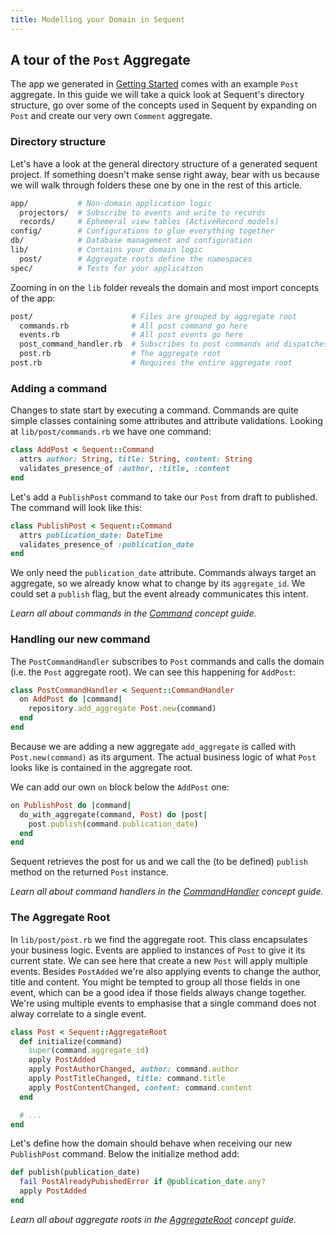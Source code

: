 ```yaml
---
title: Modelling your Domain in Sequent
---
```


## A tour of the `Post` Aggregate

The app we generated in [Getting Started](/docs/getting-started.html) comes with an example `Post` aggregate. In this guide we will take a quick look at Sequent's directory structure, go over some of the concepts used in Sequent by expanding on `Post` and create our very own `Comment` aggregate.

### Directory structure

Let's have a look at the general directory structure of a generated sequent project. If something doesn't make sense right away, bear with us because we will walk through folders these one by one in the rest of this article.

```bash
app/           # Non-domain application logic
  projectors/  # Subscribe to events and write to records
  records/     # Ephemeral view tables (ActiveRecord models)
config/        # Configurations to glue everything together
db/            # Database management and configuration
lib/           # Contains your domain logic
  post/        # Aggregate roots define the namespaces
spec/          # Tests for your application
```

Zooming in on the `lib` folder reveals the domain and most import concepts of the app:

```bash
post/                      # Files are grouped by aggregate root
  commands.rb              # All post command go here
  events.rb                # All post events go here
  post_command_handler.rb  # Subscribes to post commands and dispatches post events
  post.rb                  # The aggregate root
post.rb                    # Requires the entire aggregate root
```

### Adding a command

Changes to state start by executing a command. Commands are quite simple classes containing some attributes and attribute validations. Looking at `lib/post/commands.rb` we have one command:

```ruby
class AddPost < Sequent::Command
  attrs author: String, title: String, content: String
  validates_presence_of :author, :title, :content
end
```

Let's add a `PublishPost` command to take our `Post` from draft to published. The command will look like this:

```ruby
class PublishPost < Sequent::Command
  attrs publication_date: DateTime
  validates_presence_of :publication_date
end
```

We only need the `publication_date` attribute. Commands always target an aggregate, so we already know what to change by its `aggregate_id`. We could set a `publish` flag, but the event already communicates this intent.

_Learn all about commands in the [Command](/docs/concepts/command.html) concept guide._

### Handling our new command

The `PostCommandHandler` subscribes to `Post` commands and calls the domain (i.e. the `Post` aggregate root). We can see this happening for `AddPost`:

```ruby
class PostCommandHandler < Sequent::CommandHandler
  on AddPost do |command|
    repository.add_aggregate Post.new(command)
  end
end
```

Because we are adding a new aggregate `add_aggregate` is called with `Post.new(command)` as its argument. The actual business logic of what `Post` looks like is contained in the aggregate root.

We can add our own `on` block below the `AddPost` one:

```ruby
on PublishPost do |command|
  do_with_aggregate(command, Post) do |post|
    post.publish(command.publication_date)
  end
end
```

Sequent retrieves the post for us and we call the (to be defined) `publish` method on the returned `Post` instance.

_Learn all about command handlers in the [CommandHandler](/docs/concepts/command-handler.html) concept guide._

### The Aggregate Root

In `lib/post/post.rb` we find the aggregate root. This class encapsulates your business logic. Events are applied to instances of `Post` to give it its current state. We can see here that create a new `Post` will apply multiple events. Besides `PostAdded` we're also applying events to change the author, title and content. You might be tempted to group all those fields in one event, which can be a good idea if those fields always change together. We're using multiple events to emphasise that a single command does not alway correlate to a single event.

```ruby
class Post < Sequent::AggregateRoot
  def initialize(command)
    super(command.aggregate_id)
    apply PostAdded
    apply PostAuthorChanged, author: command.author
    apply PostTitleChanged, title: command.title
    apply PostContentChanged, content: command.content
  end

  # ...
end
```

Let's define how the domain should behave when receiving our new `PublishPost` command. Below the initialize method add:

```ruby
def publish(publication_date)
  fail PostAlreadyPubishedError if @publication_date.any?
  apply PostAdded
end
```

_Learn all about aggregate roots in the [AggregateRoot](/docs/concepts/aggregate-root.html) concept guide._

